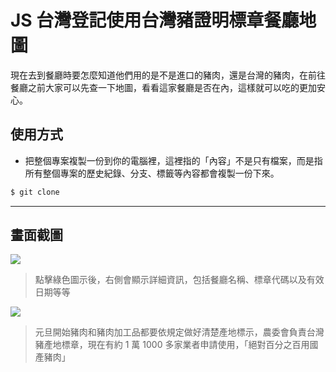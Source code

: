 # JS 台灣登記使用台灣豬證明標章餐廳地圖

現在去到餐廳時要怎麼知道他們用的是不是進口的豬肉，還是台灣的豬肉，在前往餐廳之前大家可以先查一下地圖，看看這家餐廳是否在內，這樣就可以吃的更加安心。

## 使用方式
- 把整個專案複製一份到你的電腦裡，這裡指的「內容」不是只有檔案，而是指所有整個專案的歷史紀錄、分支、標籤等內容都會複製一份下來。
```sh
$ git clone
```

----

## 畫面截圖
![](https://i.imgur.com/t3oZCTh.png)
> 點擊綠色圖示後，右側會顯示詳細資訊，包括餐廳名稱、標章代碼以及有效日期等等

![](https://i.imgur.com/ThJnY9T.png)
> 元旦開始豬肉和豬肉加工品都要依規定做好清楚產地標示，農委會負責台灣豬產地標章，現在有約 1 萬 1000 多家業者申請使用，「絕對百分之百用國產豬肉」
